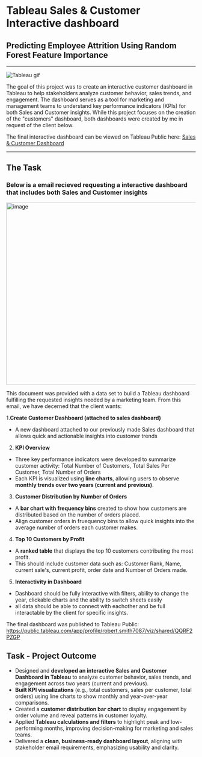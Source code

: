 # Tableau Sales & Customer Interactive dashboard
## Predicting Employee Attrition Using Random Forest Feature Importance
---
![Tableau gif](https://github.com/user-attachments/assets/7c8b4557-4b38-4da2-9463-e3b7dba06a64)

The goal of this project was to create an interactive customer dashboard in Tableau to help stakeholders analyze customer behavior, sales trends, and engagement. The dashboard serves as a tool for marketing and management teams to understand key performance indicators (KPIs) for both Sales and Customer insights. While this project focuses on the creation of the "customers" dashboard, both dashboards were created by me in request of the client below.

The final interactive dashboard can be viewed on Tableau Public here: [Sales & Customer Dashboard](https://public.tableau.com/app/profile/robert.smith7087/viz/shared/QQRF2PZGP)

--- 

## The Task 
### Below is a email recieved requesting a interactive dashboard that includes both Sales and Customer insights
<img width="733" height="484" alt="image" src="https://github.com/user-attachments/assets/cecefae9-9f51-4bc5-a26f-543f71108340" />

This document was provided with a data set to build a Tableau dashboard fulfilling the requested insights needed by a marketing team. From this email, we have decerned that the client wants: 

1.**Create Customer Dashboard (attached to sales dashboard)**
- A new dashboard attached to our previously made Sales dashboard that allows quick and actionable insights into customer trends
2. **KPI Overview**
- Three key performance indicators were developed to summarize customer activity: Total Number of Customers, Total Sales Per Customer, Total Number of Orders
- Each KPI is visualized using **line charts**, allowing users to observe **monthly trends over two years (current and previous)**.

3. **Customer Distribution by Number of Orders**

- A **bar chart with frequency bins** created to show how customers are distributed based on the number of orders placed.
- Align customer orders in fruequency bins to allow quick insights into the average number of orders each customer makes.

4. **Top 10 Customers by Profit**

- A **ranked table** that displays the top 10 customers contributing the most profit.
- This should include customer data such as: Customer Rank, Name, current sale's, current profit, order date and Number of Orders made.

5. **Interactivity in Dashboard**

- Dashboard should be fully interactive with filters, ability to change the year, clickable charts and the ability to switch sheets easily
- all data should be able to connect with eachother and be full interactable by the client for specific insights.

The final dashboard was published to Tableau Public: https://public.tableau.com/app/profile/robert.smith7087/viz/shared/QQRF2PZGP

## Task - Project Outcome
- Designed and **developed an interactive Sales and Customer Dashboard in Tableau** to analyze customer behavior, sales trends, and engagement across two years (current and previous).
- **Built KPI visualizations** (e.g., total customers, sales per customer, total orders) using line charts to show monthly and year-over-year comparisons.
- Created a **customer distribution bar chart** to display engagement by order volume and reveal patterns in customer loyalty.
- Applied **Tableau calculations and filters** to highlight peak and low-performing months, improving decision-making for marketing and sales teams.
- Delivered a **clean, business-ready dashboard layout**, aligning with stakeholder email requirements, emphasizing usability and clarity.







